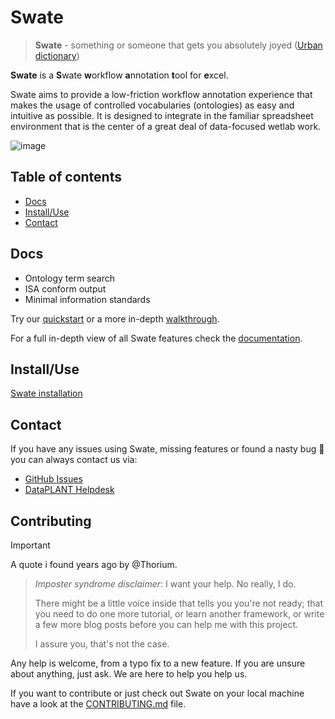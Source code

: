# Swate

> **Swate** - something or someone that gets you absolutely joyed ([Urban dictionary](https://www.urbandictionary.com/define.php?term=swate))

**Swate** is a **S**wate **w**orkflow **a**nnotation **t**ool for **e**xcel.

Swate aims to provide a low-friction workflow annotation experience that makes the usage of controlled vocabularies (ontologies) as easy and intuitive as possible. It is designed to integrate in the familiar spreadsheet environment that is the center of a great deal of data-focused wetlab work.

![image](https://user-images.githubusercontent.com/39732517/135290851-cacd8626-2cc3-4c58-a343-c5ad037e3c5c.png)


<!-- TOC -->
## Table of contents

- [Docs](#docs)
- [Install/Use](#installuse)
- [Contact](#contact)

<!-- /TOC -->

## Docs

- Ontology term search
- ISA conform output
- Minimal information standards

Try our [quickstart](https://nfdi4plants.github.io/nfdi4plants.knowledgebase/docs/guides/swate_QuickStart.html) or a more in-depth [walkthrough](https://nfdi4plants.github.io/nfdi4plants.knowledgebase/docs/guides/swate_walkthrough.html).

For a full in-depth view of all Swate features check the [documentation](https://nfdi4plants.github.io/nfdi4plants.knowledgebase/docs/SwateManual/index.html).

## Install/Use

[Swate installation](https://nfdi4plants.github.io/nfdi4plants.knowledgebase/docs/SwateManual/Docs01-Installing-Swate.html)

## Contact

If you have any issues using Swate, missing features or found a nasty bug :bug: you can always contact us via:

- [GitHub Issues](https://github.com/nfdi4plants/Swate/issues)
- [DataPLANT Helpdesk](https://support.nfdi4plants.org/?topic=Tools_Swate)


## Contributing

> [!IMPORTANT]
> A quote i found years ago by @Thorium.
>
> > _Imposter syndrome disclaimer_: I want your help. No really, I do.
> >
> > There might be a little voice inside that tells you you're not ready; that you need to do one more tutorial, or learn another framework, or write a few more blog posts before you can help me with this project.
> >
> > I assure you, that's not the case.
>
> Any help is welcome, from a typo fix to a new feature. If you are unsure about anything, just ask. We are here to help you help us.

If you want to contribute or just check out Swate on your local machine have a look at the [CONTRIBUTING.md](CONTRIBUTING.md) file.